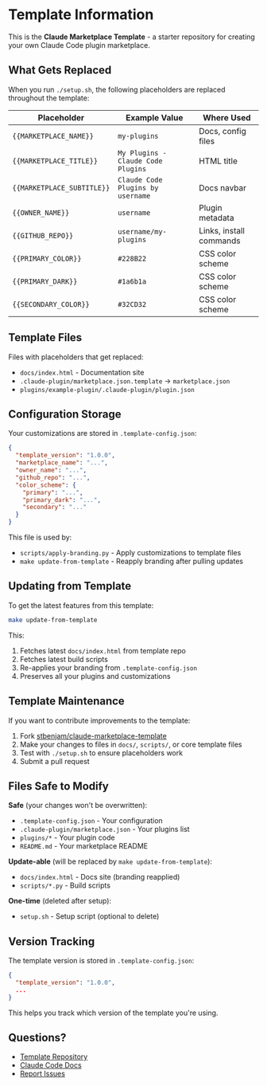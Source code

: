 # Template Information

This is the **Claude Marketplace Template** - a starter repository for creating your own Claude Code plugin marketplace.

## What Gets Replaced

When you run `./setup.sh`, the following placeholders are replaced throughout the template:

| Placeholder | Example Value | Where Used |
|-------------|---------------|------------|
| `{{MARKETPLACE_NAME}}` | `my-plugins` | Docs, config files |
| `{{MARKETPLACE_TITLE}}` | `My Plugins - Claude Code Plugins` | HTML title |
| `{{MARKETPLACE_SUBTITLE}}` | `Claude Code Plugins by username` | Docs navbar |
| `{{OWNER_NAME}}` | `username` | Plugin metadata |
| `{{GITHUB_REPO}}` | `username/my-plugins` | Links, install commands |
| `{{PRIMARY_COLOR}}` | `#228B22` | CSS color scheme |
| `{{PRIMARY_DARK}}` | `#1a6b1a` | CSS color scheme |
| `{{SECONDARY_COLOR}}` | `#32CD32` | CSS color scheme |

## Template Files

Files with placeholders that get replaced:
- `docs/index.html` - Documentation site
- `.claude-plugin/marketplace.json.template` → `marketplace.json`
- `plugins/example-plugin/.claude-plugin/plugin.json`

## Configuration Storage

Your customizations are stored in `.template-config.json`:

```json
{
  "template_version": "1.0.0",
  "marketplace_name": "...",
  "owner_name": "...",
  "github_repo": "...",
  "color_scheme": {
    "primary": "...",
    "primary_dark": "...",
    "secondary": "..."
  }
}
```

This file is used by:
- `scripts/apply-branding.py` - Apply customizations to template files
- `make update-from-template` - Reapply branding after pulling updates

## Updating from Template

To get the latest features from this template:

```bash
make update-from-template
```

This:
1. Fetches latest `docs/index.html` from template repo
2. Fetches latest build scripts
3. Re-applies your branding from `.template-config.json`
4. Preserves all your plugins and customizations

## Template Maintenance

If you want to contribute improvements to the template:

1. Fork [stbenjam/claude-marketplace-template](https://github.com/stbenjam/claude-marketplace-template)
2. Make your changes to files in `docs/`, `scripts/`, or core template files
3. Test with `./setup.sh` to ensure placeholders work
4. Submit a pull request

## Files Safe to Modify

**Safe** (your changes won't be overwritten):
- `.template-config.json` - Your configuration
- `.claude-plugin/marketplace.json` - Your plugins list
- `plugins/*` - Your plugin code
- `README.md` - Your marketplace README

**Update-able** (will be replaced by `make update-from-template`):
- `docs/index.html` - Docs site (branding reapplied)
- `scripts/*.py` - Build scripts

**One-time** (deleted after setup):
- `setup.sh` - Setup script (optional to delete)

## Version Tracking

The template version is stored in `.template-config.json`:

```json
{
  "template_version": "1.0.0",
  ...
}
```

This helps you track which version of the template you're using.

## Questions?

- [Template Repository](https://github.com/stbenjam/claude-marketplace-template)
- [Claude Code Docs](https://docs.claude.com/en/docs/claude-code)
- [Report Issues](https://github.com/stbenjam/claude-marketplace-template/issues)
